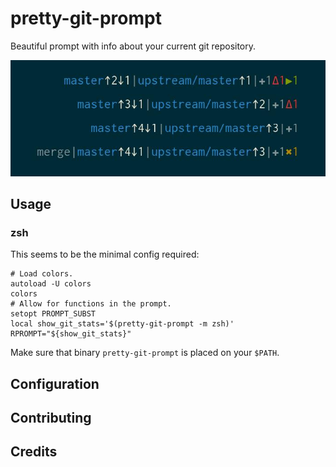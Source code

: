 # pretty-git-prompt

Beautiful prompt with info about your current git repository.

![Preview of pretty-git-prompt](/data/example.png)

## Usage

### zsh

This seems to be the minimal config required:

```shell
# Load colors.
autoload -U colors
colors
# Allow for functions in the prompt.
setopt PROMPT_SUBST
local show_git_stats='$(pretty-git-prompt -m zsh)'
RPROMPT="${show_git_stats}"
```

Make sure that binary `pretty-git-prompt` is placed on your `$PATH`.


## Configuration

## Contributing

## Credits
